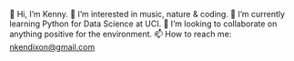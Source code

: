 👋 Hi, I’m Kenny.
👀 I’m interested in music, nature & coding.
🌱 I’m currently learning Python for Data Science at UCI.
💞️ I’m looking to collaborate on anything positive for the environment.
📫 How to reach me: nkendixon@gmail.com


<!---
KungFooKenn/KungFooKenn is a ✨ special ✨ repository because its `README.md` (this file) appears on your GitHub profile.
You can click the Preview link to take a look at your changes.
--->
